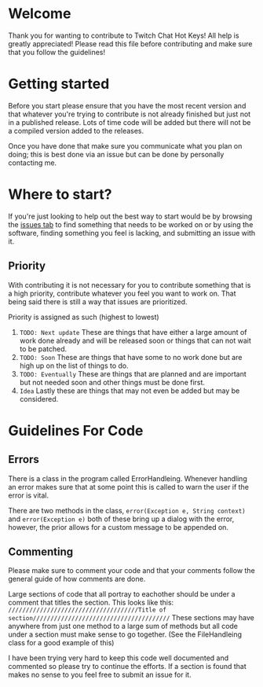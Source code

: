 # Welcome

Thank you for wanting to contribute to Twitch Chat Hot Keys! All help is greatly appreciated! Please read this file before contributing and make sure that you follow the guidelines!

# Getting started

Before you start please ensure that you have the most recent version and that whatever you're trying to contribute is not already finished but just not in a published release. Lots of time code will be added but there will not be a compiled version added to the releases.

Once you have done that make sure you communicate what you plan on doing; this is best done via an issue but can be done by personally contacting me.

# Where to start?

If you're just looking to help out the best way to start would be by browsing the [issues tab](https://github.com/DragonHeart000/TwitchChatHotKeys/issues) to find something that needs to be worked on or by using the software, finding something you feel is lacking, and submitting an issue with it.

## Priority 

With contributing it is not necessary for you to contribute something that is a high priority, contribute whatever you feel you want to work on. That being said there is still a way that issues are prioritized.

Priority is assigned as such (highest to lowest)

1. `TODO: Next update` These are things that have either a large amount of work done already and will be released soon or things that can not wait to be patched.
2. `TODO: Soon` These are things that have some to no work done but are high up on the list of things to do.
3. `TODO: Eventually` These are things that are planned and are important but not needed soon and other things must be done first.
4. `Idea` Lastly these are things that may not even be added but may be considered.

# Guidelines For Code

## Errors

There is a class in the program called ErrorHandleing. Whenever handling an error makes sure that at some point this is called to warn the user if the error is vital.

There are two methods in the class, `error(Exception e, String context)` and `error(Exception e)` both of these bring up a dialog with the error, however, the prior allows for a custom message to be appended on.

## Commenting

Please make sure to comment your code and that your comments follow the general guide of how comments are done.

Large sections of code that all portray to eachother should be under a comment that titles the section. This looks like this:
`/////////////////////////////////////Title of section///////////////////////////////////////`
These sections may have anywhere from just one method to a large sum of methods but all code under a section must make sense to go together. (See the FileHandleing class for a good example of this)

I have been trying very hard to keep this code well documented and commented so please try to continue the efforts. If a section is found that makes no sense to you feel free to submit an issue for it.
